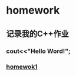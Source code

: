 # homework
## **记录我的C++作业**
### cout<<"Hello Word!";
### [homewok1](https://github.com/littleFlyDog/home-work/blob/main/homework1.cpp)
